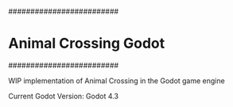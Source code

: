 #########################
# Animal Crossing Godot #
#########################

WIP implementation of Animal Crossing in the Godot game engine

Current Godot Version: Godot 4.3

 
